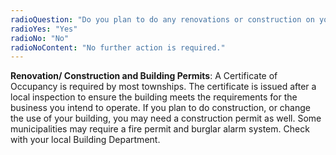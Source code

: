 ```yaml
---
radioQuestion: "Do you plan to do any renovations or construction on your commercial/industrial space?"
radioYes: "Yes"
radioNo: "No"
radioNoContent: "No further action is required."
---
```


**Renovation/ Construction and Building Permits**: A Certificate of Occupancy is required by most townships. The certificate is issued after a local inspection to ensure the building meets the requirements for the business you intend to operate. If you plan to do construction, or change the use of your building, you may need a construction permit as well. Some municipalities may require a fire permit and burglar alarm system. Check with your local Building Department.